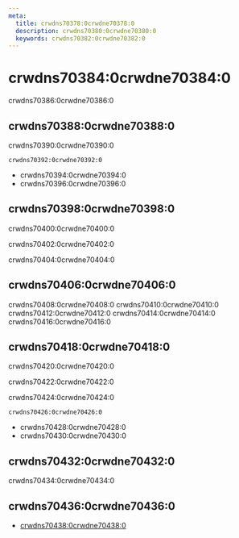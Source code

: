 ```yaml
---
meta:
  title: crwdns70378:0crwdne70378:0
  description: crwdns70380:0crwdne70380:0
  keywords: crwdns70382:0crwdne70382:0
---
```


# crwdns70384:0crwdne70384:0
crwdns70386:0crwdne70386:0

<entry-ad />

## crwdns70388:0crwdne70388:0
crwdns70390:0crwdne70390:0

`crwdns70392:0crwdne70392:0`
- crwdns70394:0crwdne70394:0
- crwdns70396:0crwdne70396:0


## crwdns70398:0crwdne70398:0
crwdns70400:0crwdne70400:0

  crwdns70402:0crwdne70402:0

  crwdns70404:0crwdne70404:0

## crwdns70406:0crwdne70406:0
crwdns70408:0crwdne70408:0
<alert type="success">crwdns70410:0crwdne70410:0</alert>
<alert type="info">crwdns70412:0crwdne70412:0</alert>
<alert type="warning">crwdns70414:0crwdne70414:0</alert>
<alert type="error">crwdns70416:0crwdne70416:0</alert>

## crwdns70418:0crwdne70418:0
crwdns70420:0crwdne70420:0

  crwdns70422:0crwdne70422:0

  crwdns70424:0crwdne70424:0

  `crwdns70426:0crwdne70426:0`
  - crwdns70428:0crwdne70428:0
  - crwdns70430:0crwdne70430:0

## crwdns70432:0crwdne70432:0
crwdns70434:0crwdne70434:0

## crwdns70436:0crwdne70436:0
  - [crwdns70438:0crwdne70438:0]()

<endmatter />

